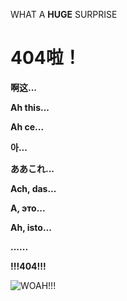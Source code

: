 WHAT A **HUGE** SURPRISE

# 404啦！

**啊这...**

**Ah this...**

**Ah ce...**

**아...**

**ああこれ...**

**Ach, das...**

**А, это...**

**Ah, isto...**

**......**

**!!!404!!!**

![WOAH!!!](D:\Documents\GitHub\ACS-resources.github.io\404\crazy.jpg)